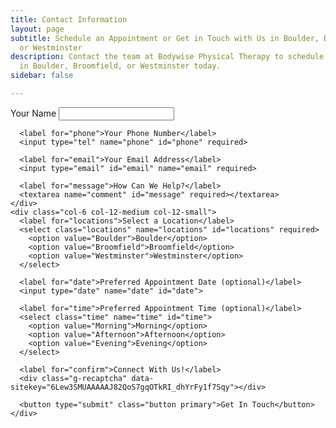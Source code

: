 ```yaml
---
title: Contact Information
layout: page
subtitle: Schedule an Appointment or Get in Touch with Us in Boulder, Broomfield,
  or Westminster
description: Contact the team at Bodywise Physical Therapy to schedule your appointment
  in Boulder, Broomfield, or Westminster today.
sidebar: false

---
```

<!-- Google reCAPTCHA -->
<script src="https://www.google.com/recaptcha/api.js" async defer></script>

<!-- Bodywise PT Contact Form (via Basin) -->
<form accept-charset="UTF-8" name="Bodywise PT Contact Form" action="https://usebasin.com/f/e1ce584f529c" enctype="multipart/form-data" method="POST">
  <div class="row">
    <div class="col-6 col-12-medium col-12-small">
      <label for="name">Your Name</label>
      <input type="text" name="name" id="name" required>

      <label for="phone">Your Phone Number</label>
      <input type="tel" name="phone" id="phone" required>

      <label for="email">Your Email Address</label>
      <input type="email" id="email" name="email" required>

      <label for="message">How Can We Help?</label>
      <textarea name="comment" id="message" required></textarea>
    </div>
    <div class="col-6 col-12-medium col-12-small">
      <label for="locations">Select a Location</label>
      <select class="locations" name="locations" id="locations" required>
        <option value="Boulder">Boulder</option>
        <option value="Broomfield">Broomfield</option>
        <option value="Westminster">Westminster</option>
      </select>

      <label for="date">Preferred Appointment Date (optional)</label>
      <input type="date" name="date" id="date">

      <label for="time">Preferred Appointment Time (optional)</label>
      <select class="time" name="time" id="time">
        <option value="Morning">Morning</option>
        <option value="Afternoon">Afternoon</option>
        <option value="Evening">Evening</option>
      </select>

      <label for="confirm">Connect With Us!</label>
      <div class="g-recaptcha" data-sitekey="6Lew3SMUAAAAAJ82QoS7gqOTkRI_dhYrFy1f7Sqy"></div>

      <button type="submit" class="button primary">Get In Touch</button>
    </div>
  </div>  
</form>